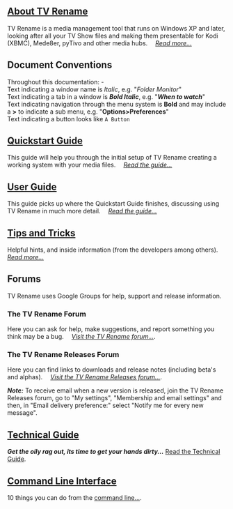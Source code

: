 ## [About TV Rename](about "Read more about TV Rename")
TV Rename is a media management tool that runs on Windows XP and later, looking after all your TV Show files and making them presentable for Kodi (XBMC), Mede8er, pyTivo and other media hubs.&emsp; *[Read more...](about "Read more about TV Rename")*

## Document Conventions
Throughout this documentation: -<br />
Text indicating a window name is *Italic*, e.g. "*Folder Monitor*"<br />
Text indicating a tab in a window is ***Bold Italic***, e.g. "***When to watch***"<br />
Text indicating navigation through the menu system is **Bold** and may include a **>** to indicate a sub menu, e.g. "**Options>Preferences**"<br />
Text indicating a button looks like `A Button`

## [Quickstart Guide](quickstart "Read The Quickstart Guide")
This guide will help you through the initial setup of TV Rename creating a working system with your media files.&emsp; *[Read the guide...](quickstart "Read The Quickstart Guide")*

## [User Guide](userguide "Read The User Guide")
This guide picks up where the Quickstart Guide finishes, discussing using TV Rename in much more detail.&emsp; *[Read the guide...](userguide "Read The User Guide")*

## [Tips and Tricks](tips-tricks "Read Tips 'n' Tricks")
Helpful hints, and inside information (from the developers among others).&emsp; *[Read more...](tips-tricks "Read Tips and Tricks")*

## Forums
TV Rename uses Google Groups for help, support and release information.

### The TV Rename Forum
Here you can ask for help, make suggestions, and report something you think may be a bug.&emsp; *[Visit the TV Rename forum...](https://groups.google.com/forum/#!forum/tvrename "Visit the TV Rename Forum")*.

### The TV Rename Releases Forum
Here you can find links to downloads and release notes (including beta's and alphas).&emsp; *[Visit the TV Rename Releases forum...](https://groups.google.com/forum/#!forum/tvrename-releases "Visit the TV Rename Releases Forum")*.

***Note:*** To receive email when a new version is released, join the TV Rename Releases forum, go to "My settings", "Membership and email settings" and then, in "Email delivery preference:" select "Notify me for every new message".


## [Technical Guide](technical "Read the Technical Guide")
***Get the oily rag out, its time to get your hands dirty...*** [Read the Technical Guide](technical "Read the Technical Guide").

## [Command Line Interface](cmd-line "Read about using the CLI")
10 things you can do from the [command line...](cmd-line "Read about using the CLI").
